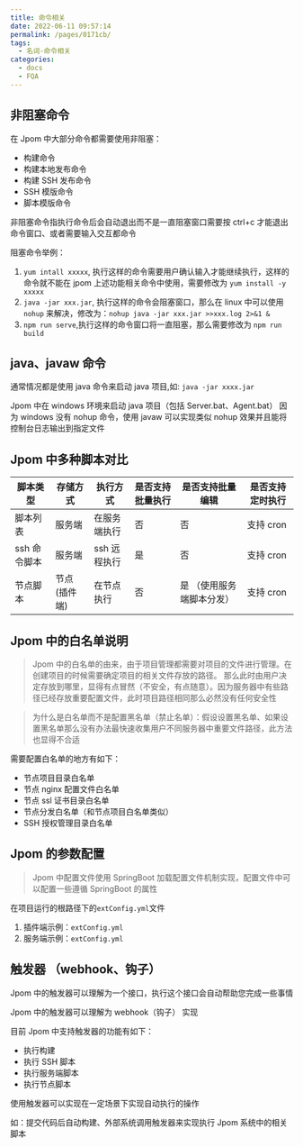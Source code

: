 ```yaml
---
title: 命令相关
date: 2022-06-11 09:57:14
permalink: /pages/0171cb/
tags: 
  - 名词-命令相关
categories: 
  - docs
  - FQA
---
```


## 非阻塞命令

在 Jpom 中大部分命令都需要使用非阻塞：

- 构建命令
- 构建本地发布命令
- 构建 SSH 发布命令
- SSH 模版命令
- 脚本模版命令

非阻塞命令指执行命令后会自动退出而不是一直阻塞窗口需要按 ctrl+c 才能退出命令窗口、或者需要输入交互都命令

阻塞命令举例：

1. `yum intall xxxxx`, 执行这样的命令需要用户确认输入才能继续执行，这样的命令就不能在 jpom 上述功能相关命令中使用，需要修改为 `yum install -y xxxxx`
2. `java -jar xxx.jar`, 执行这样的命令会阻塞窗口，那么在 linux 中可以使用 `nohup` 来解决，修改为：`nohup java -jar xxx.jar >>xxx.log 2>&1 &`
3. `npm run serve`,执行这样的命令窗口将一直阻塞，那么需要修改为 `npm run build`

## java、javaw 命令

通常情况都是使用 java 命令来启动 java 项目,如: `java -jar xxxx.jar`

Jpom 中在 windows 环境来启动 java 项目（包括 Server.bat、Agent.bat） 因为 windows 没有 nohup 命令，使用 javaw 可以实现类似 nohup 效果并且能将控制台日志输出到指定文件

## Jpom 中多种脚本对比

| 脚本类型 | 存储方式     | 执行方式      | 是否支持批量执行 | 是否支持批量编辑      | 是否支持定时执行   | 
|------|----------|-----------|---------|---------------|------------| 
| 脚本列表 | 服务端      | 在服务端执行    | 否   | 否             | 支持 cron    |
| ssh 命令脚本| 服务端      | ssh 远程执行  | 是 | 否             | 支持 cron    |
| 节点脚本| 节点(插件端)  | 在节点执行 | 否   | 是 （使用服务端脚本分发） | 支持 cron    |

## Jpom 中的白名单说明

> Jpom 中的白名单的由来，由于项目管理都需要对项目的文件进行管理。在创建项目的时候需要确定项目的相关文件存放的路径。
> 那么此时由用户决定存放到哪里，显得有点冒然（不安全，有点随意）。因为服务器中有些路径已经存放重要配置文件，此时项目路径相同那么必然没有任何安全性

> 为什么是白名单而不是配置黑名单（禁止名单）：假设设置黑名单、如果设置黑名单那么没有办法最快速收集用户不同服务器中重要文件路径，此方法也显得不合适

需要配置白名单的地方有如下：

- 节点项目目录白名单
- 节点 nginx 配置文件白名单
- 节点 ssl 证书目录白名单
- 节点分发白名单（和节点项目白名单类似）
- SSH 授权管理目录白名单

## Jpom 的参数配置

> Jpom 中配置文件使用 SpringBoot 加载配置文件机制实现，配置文件中可以配置一些遵循 SpringBoot 的属性

在项目运行的根路径下的`extConfig.yml`文件
1. 插件端示例：`extConfig.yml`
2. 服务端示例：`extConfig.yml`

## 触发器 （webhook、钩子）

Jpom 中的触发器可以理解为一个接口，执行这个接口会自动帮助您完成一些事情

Jpom 中的触发器可以理解为 webhook（钩子） 实现

目前 Jpom 中支持触发器的功能有如下：

- 执行构建
- 执行 SSH 脚本
- 执行服务端脚本
- 执行节点脚本

使用触发器可以实现在一定场景下实现自动执行的操作

如：提交代码后自动构建、外部系统调用触发器来实现执行 Jpom 系统中的相关脚本
